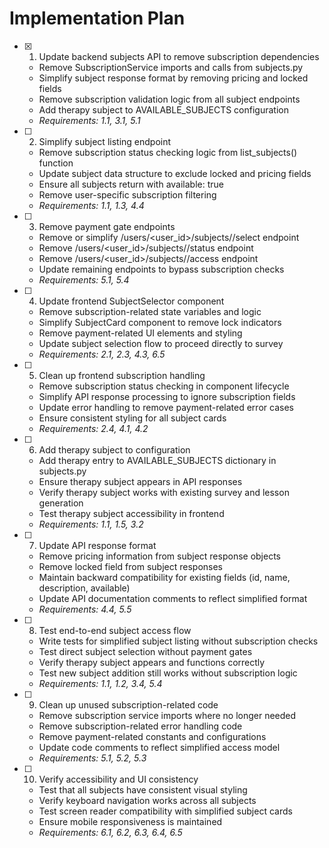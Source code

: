 # Implementation Plan

- [x] 1. Update backend subjects API to remove subscription dependencies







  - Remove SubscriptionService imports and calls from subjects.py
  - Simplify subject response format by removing pricing and locked fields
  - Remove subscription validation logic from all subject endpoints
  - Add therapy subject to AVAILABLE_SUBJECTS configuration
  - _Requirements: 1.1, 3.1, 5.1_

- [ ] 2. Simplify subject listing endpoint
  - Remove subscription status checking logic from list_subjects() function
  - Update subject data structure to exclude locked and pricing fields
  - Ensure all subjects return with available: true
  - Remove user-specific subscription filtering
  - _Requirements: 1.1, 1.3, 4.4_

- [ ] 3. Remove payment gate endpoints
  - Remove or simplify /users/<user_id>/subjects/<subject>/select endpoint
  - Remove /users/<user_id>/subjects/<subject>/status endpoint  
  - Remove /users/<user_id>/subjects/<subject>/access endpoint
  - Update remaining endpoints to bypass subscription checks
  - _Requirements: 5.1, 5.4_

- [ ] 4. Update frontend SubjectSelector component
  - Remove subscription-related state variables and logic
  - Simplify SubjectCard component to remove lock indicators
  - Remove payment-related UI elements and styling
  - Update subject selection flow to proceed directly to survey
  - _Requirements: 2.1, 2.3, 4.3, 6.5_

- [ ] 5. Clean up frontend subscription handling
  - Remove subscription status checking in component lifecycle
  - Simplify API response processing to ignore subscription fields
  - Update error handling to remove payment-related error cases
  - Ensure consistent styling for all subject cards
  - _Requirements: 2.4, 4.1, 4.2_

- [ ] 6. Add therapy subject to configuration
  - Add therapy entry to AVAILABLE_SUBJECTS dictionary in subjects.py
  - Ensure therapy subject appears in API responses
  - Verify therapy subject works with existing survey and lesson generation
  - Test therapy subject accessibility in frontend
  - _Requirements: 1.1, 1.5, 3.2_

- [ ] 7. Update API response format
  - Remove pricing information from subject response objects
  - Remove locked field from subject responses
  - Maintain backward compatibility for existing fields (id, name, description, available)
  - Update API documentation comments to reflect simplified format
  - _Requirements: 4.4, 5.5_

- [ ] 8. Test end-to-end subject access flow
  - Write tests for simplified subject listing without subscription checks
  - Test direct subject selection without payment gates
  - Verify therapy subject appears and functions correctly
  - Test new subject addition still works without subscription logic
  - _Requirements: 1.1, 1.2, 3.4, 5.4_

- [ ] 9. Clean up unused subscription-related code
  - Remove subscription service imports where no longer needed
  - Remove subscription-related error handling code
  - Remove payment-related constants and configurations
  - Update code comments to reflect simplified access model
  - _Requirements: 5.1, 5.2, 5.3_

- [ ] 10. Verify accessibility and UI consistency
  - Test that all subjects have consistent visual styling
  - Verify keyboard navigation works across all subjects
  - Test screen reader compatibility with simplified subject cards
  - Ensure mobile responsiveness is maintained
  - _Requirements: 6.1, 6.2, 6.3, 6.4, 6.5_